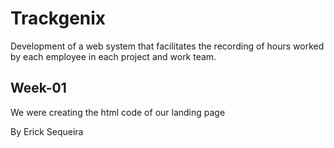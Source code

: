 # Trackgenix
Development of a web system that facilitates the recording of hours worked by each employee in each project and work team.
## Week-01 
We were creating the html code of our landing page

By Erick Sequeira